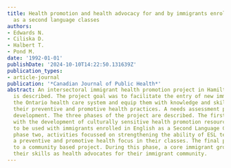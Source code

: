 ```yaml
---
title: Health promotion and health advocacy for and by immigrants enrolled in English
  as a second language classes
authors:
- Edwards N.
- Ciliska D.
- Halbert T.
- Pond M.
date: '1992-01-01'
publishDate: '2024-10-10T14:22:50.131639Z'
publication_types:
- article-journal
publication: '*Canadian Journal of Public Health*'
abstract: An intersectoral immigrant health promotion project in Hamilton, Ontario
  is described. The project goal was to facilitate the entry of new immigrants to
  the Ontario health care system and equip them with knowledge and skills to strengthen
  their preventive and promotive health practices. A needs assessment preceded project
  development. The three phases of the project are described. The first phase commenced
  with the development of culturally sensitive health promotion resource materials
  to be used with immigrants enrolled in English as a Second Language Classes. In
  phase two, activities focussed on strengthening the ability of ESL teachers to incorporate
  a preventive and promotive health focus in their classes. The final phase shifted
  to a community based project. During this phase, a core immigrant group developed
  their skills as health advocates for their immigrant community.
---
```

